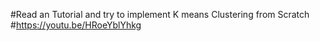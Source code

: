 #Read an Tutorial and try to implement K means Clustering from Scratch
#https://youtu.be/HRoeYblYhkg
